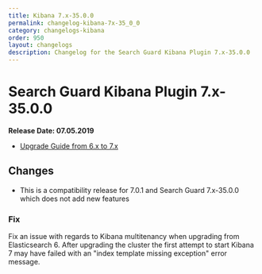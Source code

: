 ```yaml
---
title: Kibana 7.x-35.0.0
permalink: changelog-kibana-7x-35_0_0
category: changelogs-kibana
order: 950
layout: changelogs
description: Changelog for the Search Guard Kibana Plugin 7.x-35.0.0
---
```


<!---
Copyright 2020 floragunn GmbH
-->

# Search Guard Kibana Plugin 7.x-35.0.0

**Release Date: 07.05.2019**

* [Upgrade Guide from 6.x to 7.x](../_docs_installation/installation_upgrading_6_7.md)

## Changes

* This is a compatibility release for 7.0.1 and Search Guard 7.x-35.0.0 which does not add new features

### Fix

Fix an issue with regards to Kibana multitenancy when upgrading from Elasticsearch 6. After upgrading the cluster the first attempt to start Kibana 7 may have failed with an "index template missing exception" error message.